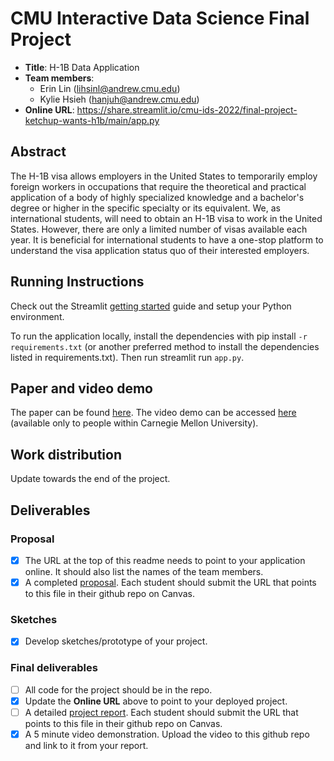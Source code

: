 # CMU Interactive Data Science Final Project

* **Title**: H-1B Data Application 
* **Team members**:
  * Erin Lin (lihsinl@andrew.cmu.edu)
  * Kylie Hsieh (hanjuh@andrew.cmu.edu)
* **Online URL**: https://share.streamlit.io/cmu-ids-2022/final-project-ketchup-wants-h1b/main/app.py

## Abstract

The H-1B visa allows employers in the United States to temporarily employ foreign workers in occupations that require the theoretical and practical application of a body of highly specialized knowledge and a bachelor's degree or higher in the specific specialty or its equivalent. We, as international students, will need to obtain an H-1B visa to work in the United States. However, there are only a limited number of visas available each year. It is beneficial for international students to have a one-stop platform to understand the visa application status quo of their interested employers.

## Running Instructions

Check out the Streamlit [getting started](https://docs.streamlit.io/en/stable/getting_started.html) guide and setup your Python environment.

To run the application locally, install the dependencies with pip install `-r requirements.txt` (or another preferred method to install the dependencies listed in requirements.txt). Then run streamlit run `app.py`.

## Paper and video demo

The paper can be found [here](https://ieeexplore.ieee.org/document/8933628). The video demo can be accessed [here](https://drive.google.com/file/d/1AWdrKle0DkpRKbu641FDhGY5UvDmiWBQ/view?usp=sharing) (available only to people within Carnegie Mellon University).

## Work distribution

Update towards the end of the project.

## Deliverables

### Proposal

- [X] The URL at the top of this readme needs to point to your application online. It should also list the names of the team members.
- [x] A completed [proposal](Proposal.md). Each student should submit the URL that points to this file in their github repo on Canvas.

### Sketches

- [x] Develop sketches/prototype of your project.

### Final deliverables

- [ ] All code for the project should be in the repo.
- [X] Update the **Online URL** above to point to your deployed project.
- [ ] A detailed [project report](Report.md).  Each student should submit the URL that points to this file in their github repo on Canvas.
- [X] A 5 minute video demonstration.  Upload the video to this github repo and link to it from your report.
